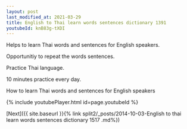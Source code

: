 ```yaml
---
layout: post
last_modified_at: 2021-03-29
title: English to Thai learn words sentences dictionary 1391 
youtubeId: knB83g-tXDI
---
```

 
 
Helps to learn Thai words and sentences for English speakers.

Opportunitiy to repeat the words sentences. 

Practice Thai language. 
 
10 minutes practice every day. 
 
How to learn Thai words and sentences for English speakers 
 
{% include youtubePlayer.html id=page.youtubeId %}
 
 
[Next]({{ site.baseurl }}{% link  split2/_posts/2014-10-03-English to thai learn words sentences dictionary 1517 .md%})
 
